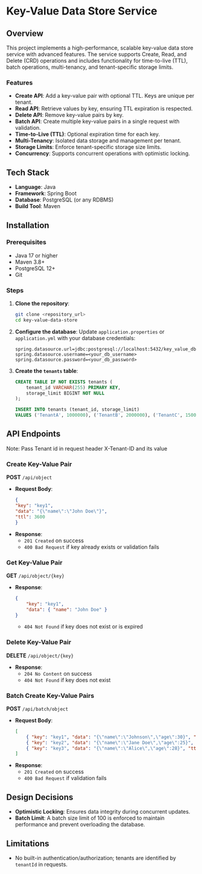 # Key-Value Data Store Service

## Overview

This project implements a high-performance, scalable key-value data store service with advanced features. The service supports Create, Read, and Delete (CRD) operations and includes functionality for time-to-live (TTL), batch operations, multi-tenancy, and tenant-specific storage limits.

### Features

- **Create API**: Add a key-value pair with optional TTL. Keys are unique per tenant.
- **Read API**: Retrieve values by key, ensuring TTL expiration is respected.
- **Delete API**: Remove key-value pairs by key.
- **Batch API**: Create multiple key-value pairs in a single request with validation.
- **Time-to-Live (TTL)**: Optional expiration time for each key.
- **Multi-Tenancy**: Isolated data storage and management per tenant.
- **Storage Limits**: Enforce tenant-specific storage size limits.
- **Concurrency**: Supports concurrent operations with optimistic locking.

## Tech Stack

- **Language**: Java
- **Framework**: Spring Boot
- **Database**: PostgreSQL (or any RDBMS)
- **Build Tool**: Maven

## Installation

### Prerequisites

- Java 17 or higher
- Maven 3.8+
- PostgreSQL 12+
- Git

### Steps

1. **Clone the repository**:
    ```bash
    git clone <repository_url>
    cd key-value-data-store
    ```

2. **Configure the database**:
    Update `application.properties` or `application.yml` with your database credentials:
    ```properties
    spring.datasource.url=jdbc:postgresql://localhost:5432/key_value_db
    spring.datasource.username=<your_db_username>
    spring.datasource.password=<your_db_password>
    ```

3. **Create the `tenants` table**:
    ```sql
    CREATE TABLE IF NOT EXISTS tenants (
        tenant_id VARCHAR(255) PRIMARY KEY,
        storage_limit BIGINT NOT NULL
    );

    INSERT INTO tenants (tenant_id, storage_limit) 
    VALUES ('TenantA', 1000000), ('TenantB', 2000000), ('TenantC', 1500000);
    ```

## API Endpoints
Note: Pass Tenant id in request header X-Tenant-ID  and its value
### Create Key-Value Pair

**POST** `/api/object`

- **Request Body**:
    ```json
    {
    "key": "key1",
    "data": "{\"name\":\"John Doe\"}",
    "ttl": 3600
    }

    ```
- **Response**:
    - `201 Created` on success
    - `400 Bad Request` if key already exists or validation fails

### Get Key-Value Pair

**GET** `/api/object/{key}`

- **Response**:
    ```json
    {
        "key": "key1",
        "data": { "name": "John Doe" }
    }
    ```
    - `404 Not Found` if key does not exist or is expired

### Delete Key-Value Pair

**DELETE** `/api/object/{key}`

- **Response**:
    - `204 No Content` on success
    - `404 Not Found` if key does not exist

### Batch Create Key-Value Pairs

**POST** `/api/batch/object`

- **Request Body**:
    ```json
    [
        { "key": "key1", "data": "{\"name\":\"Johnson\",\"age\":30}", "ttl": 60 },
        { "key": "key2", "data": "{\"name\":\"Jane Doe\",\"age\":25}", "ttl": 1800 },
        { "key": "key3", "data": "{\"name\":\"Alice\",\"age\":28}", "ttl": 7200 }
    ]
    ```
- **Response**:
    - `201 Created` on success
    - `400 Bad Request` if validation fails

## Design Decisions

- **Optimistic Locking**: Ensures data integrity during concurrent updates.
- **Batch Limit**: A batch size limit of 100 is enforced to maintain performance and prevent overloading the database.

## Limitations
- No built-in authentication/authorization; tenants are identified by `tenantId` in requests.
